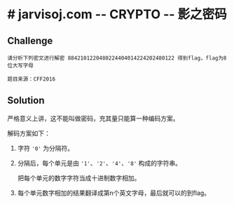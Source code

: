 # # jarvisoj.com -- CRYPTO -- 影之密码

## Challenge

```
请分析下列密文进行解密 8842101220480224404014224202480122 得到flag，flag为8位大写字母

题目来源：CFF2016
```

## Solution

严格意义上讲，这不能叫做密码，充其量只能算一种编码方案。

解码方案如下：

1. 字符 `'0'` 为分隔符。

2. 分隔后，每个单元是由 `'1'`、`'2'`、`'4'`、`'8'` 构成的字符串。

   把每个单元的数字字符当成十进制数字相加。

3. 每个单元数字相加的结果翻译成第n个英文字母，最后就可以的到flag。

